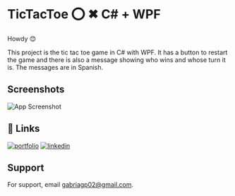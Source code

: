 # TicTacToe ⭕ ✖ C# + WPF

Howdy 😊

This project is the tic tac toe game in C# with WPF.
It has a button to restart the game and there is also a message showing who wins and whose turn it is. The messages are in Spanish.


## Screenshots

![App Screenshot](https://i.imgur.com/vT863z2.png)


## 🔗 Links
[![portfolio](https://img.shields.io/badge/my_portfolio-000?style=for-the-badge&logo=ko-fi&logoColor=white)](https://shxwdev.web.app/)
[![linkedin](https://img.shields.io/badge/linkedin-0A66C2?style=for-the-badge&logo=linkedin&logoColor=white)](https://www.linkedin.com/in/gabriel-garcia-pellizz%C3%B3n/)



## Support

For support, email gabriagp02@gmail.com.

